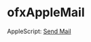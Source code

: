 # ofxAppleMail

AppleScript:
[Send Mail](https://gist.github.com/youandhubris/9e292822e3db8f91df93234db092906e)
